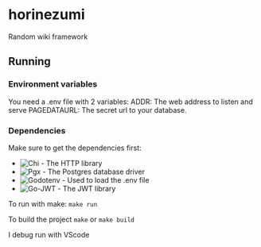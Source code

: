 # horinezumi
Random wiki framework


## Running

### Environment variables
You need a .env file with 2 variables:
    ADDR: The web address to listen and serve
    PAGEDATAURL: The secret url to your database.

### Dependencies
Make sure to get the dependencies first:
* ![Chi](github.com/go-chi/chi/v5) - The HTTP library
* ![Pgx](github.com/jackc/pgx/v5) - The Postgres database driver
* ![Godotenv](github.com/joho/godotenv) - Used to load the .env file
* ![Go-JWT ](github.com/golang-jwt/jwt/v5) - The JWT library


To run with make:
`make run`

To build the project
`make` or `make build`

I debug run with VScode